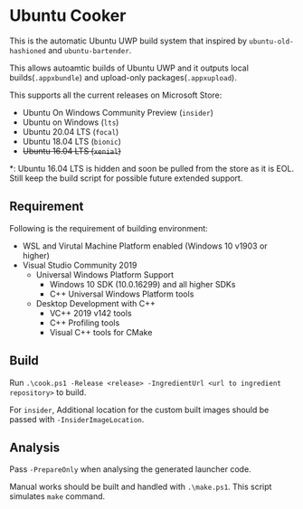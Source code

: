 # Ubuntu Cooker

This is the automatic Ubuntu UWP build system that inspired by `ubuntu-old-hashioned` and `ubuntu-bartender`.

This allows autoamtic builds of Ubuntu UWP and it outputs local builds(`.appxbundle`) and upload-only packages(`.appxupload`).

This supports all the current releases on Microsoft Store:
- Ubuntu On Windows Community Preview (`insider`)
- Ubuntu on Windows (`lts`)
- Ubuntu 20.04 LTS (`focal`)
- Ubuntu 18.04 LTS (`bionic`)
- ~~Ubuntu 16.04 LTS (`xenial`)~~

\*: Ubuntu 16.04 LTS is hidden and soon be pulled from the store as it is EOL. Still keep the build script for possible future extended support.

## Requirement

Following is the requirement of building environment:

- WSL and Virutal Machine Platform enabled (Windows 10 v1903 or higher)
- Visual Studio Community 2019
    - Universal Windows Platform Support
        - Windows 10 SDK (10.0.16299) and all higher SDKs
        - C++ Universal Windows Platform tools
    - Desktop Development with C++
        - VC++ 2019 v142 tools
        - C++ Profiling tools
        - Visual C++ tools for CMake

## Build

Run `.\cook.ps1 -Release <release> -IngredientUrl <url to ingredient repository>` to build.

For `insider`, Additional location for the custom built images should be passed with `-InsiderImageLocation`.

## Analysis

Pass `-PrepareOnly` when analysing the generated launcher code.

Manual works should be built and handled with `.\make.ps1`. This script simulates `make` command.
